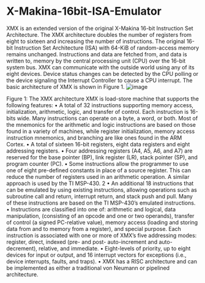 ﻿# X-Makina-16bit-ISA-Emulator
XMX is an extended version of the original X-Makina 16-bit Instruction Set Architecture. The XMX architecture doubles the number of registers from eight to sixteen and increasing the number of instructions.
The original 16-bit Instruction Set Architecture (ISA) with 64-KiB of random-access memory remains unchanged. Instructions and data are fetched from, and data is written to, memory by the central processing unit (CPU) over the 16-bit system bus. XMX can communicate with the outside world using any of its eight devices. Device status changes can be detected by the CPU polling or the device signaling the Interrupt Controller to cause a CPU interrupt.
The basic architecture of XMX is shown in Figure 1.
![image](https://user-images.githubusercontent.com/61470710/210111063-632375df-c4b4-4b7a-a322-ac105e48ec6e.png)

Figure 1: The XMX architecture
XMX is load-store machine that supports the following features:
• A total of 32 instructions supporting memory access, initialization, arithmetic, logic, and transfer of control. Each instruction is 16-bits wide. Many instructions can operate on a byte, a word, or both. Most of the mnemonics for the arithmetic and logic instructions are based on those found in a variety of machines, while register initialization, memory access instruction mnemonics, and branching are like ones found in the ARM Cortex.
• A total of sixteen 16-bit registers, eight data registers and eight addressing registers.
• Four addressing registers (A4, A5, A6, and A7) are reserved for the base pointer (BP), link register (LR), stack pointer (SP), and program counter (PC).
• Some instructions allow the programmer to use one of eight pre-defined constants in place of a source register. This can reduce the number of registers used in an arithmetic operation. A similar approach is used by the TI MSP-430.
2
• An additional 18 instructions that can be emulated by using existing instructions, allowing operations such as subroutine call and return, interrupt return, and stack push and pull. Many of these instructions are based on the TI MSP-430’s emulated instructions.
• Instructions are classified into one of: arithmetic and logical, data manipulation, (consisting of an opcode and one or two operands), transfer of control (a signed PC-relative value), memory access (loading and storing data from and to memory from a register), and special purpose. Each instruction is associated with one or more of XMX’s five addressing modes: register, direct, indexed (pre- and post- auto-increment and auto-decrement), relative, and immediate.
• Eight-levels of priority, up to eight devices for input or output, and 16 interrupt vectors for exceptions (i.e., device interrupts, faults, and traps).
• XMX has a RISC architecture and can be implemented as either a traditional von Neumann or pipelined architecture.
